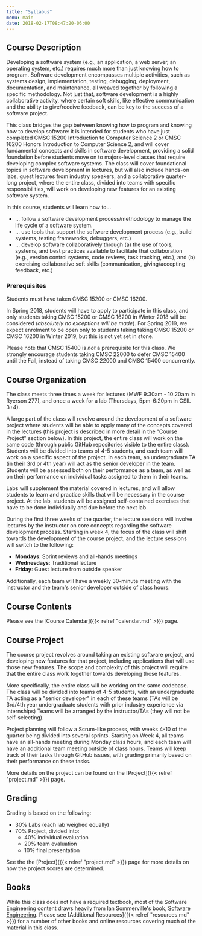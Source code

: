 ```yaml
---
title: "Syllabus"
menu: main
date: 2018-02-17T08:47:20-06:00
---
```


Course Description
------------------

Developing a software system (e.g., an application, a web server, an operating system, etc.) requires much more than just knowing how to program. Software development encompasses multiple activities, such as systems design, implementation, testing, debugging, deployment, documentation, and maintenance, all weaved together by following a specific methodology. Not just that, software development is a highly collaborative activity, where certain soft skills, like effective communication and the ability to give/receive feedback, can be key to the success of a software project.

This class bridges the gap between knowing how to program and knowing how to develop software: it is intended for students who have just completed CMSC 15200 Introduction to Computer Science 2 or CMSC 16200 Honors Introduction to Computer Science 2, and will cover fundamental concepts and skills in software development, providing a solid foundation before students move on to majors-level classes that require developing complex software systems. The class will cover foundational topics in software development in lectures, but will also include hands-on labs, guest lectures from industry speakers, and a collaborative quarter-long project, where the entire class, divided into teams with specific responsibilities, will work on developing new features for an existing software system.

In this course, students will learn how to...

* ... follow a software development process/methodology to manage the life cycle of a software system.
* ... use tools that support the software development process (e.g., build systems, testing frameworks, debuggers, etc.)
* ... develop software collaboratively through (a) the use of tools, systems, and best practices available to facilitate that collaboration (e.g., version control systems, code reviews, task tracking, etc.), and (b) exercising collaborative soft skills (communication, giving/accepting feedback, etc.) 

### Prerequisites

Students must have taken CMSC 15200 or CMSC 16200. 

In Spring 2018, students will have to apply to participate in this class, and only students taking CMSC 15200 or CMSC 16200 in Winter 2018 will be considered (*absolutely no exceptions will be made*). For Spring 2019, we expect enrolment to be open only to students taking taking CMSC 15200 or CMSC 16200 in Winter 2019, but this is not yet set in stone.

Please note that CMSC 15400 is *not* a prerequisite for this class. We strongly encourage students taking CMSC 22000 to defer CMSC 15400 until the Fall, instead of taking CMSC 22000 and CMSC 15400 concurrently.


Course Organization
-------------------

The class meets three times a week for lectures (MWF 9:30am - 10:20am in Ryerson 277), and once a week for a lab (Thursdays, 5pm-6:20pm in CSIL 3+4).

A large part of the class will revolve around the development of a software project where students will be able to apply many of the concepts covered in the lectures (this project is described in more detail in the "Course Project" section below). In this project, the entire class will work on the same code (through public GitHub repositories visible to the entire class). Students will be divided into teams of 4-5 students, and each team will work on a specific aspect of the project. In each team, an undergraduate TA (in their 3rd or 4th year) will act as the senior developer in the team. Students will be assessed both on their performance as a team, as well as on their performance on individual tasks assigned to them in their teams.

Labs will supplement the material covered in lectures, and will allow students to learn and practice skills that will be necessary in the course project. At the lab, students will be assigned self-contained exercises that have to be done individually and due before the next lab.

During the first three weeks of the quarter, the lecture sessions will involve lectures by the instructor on core concepts regarding the software development process. Starting in week 4, the focus of the class will shift towards the development of the course project, and the lecture sessions will switch to the following:

* **Mondays**: Sprint reviews and all-hands meetings
* **Wednesdays**: Traditional lecture
* **Friday**: Guest lecture from outside speaker

Additionally, each team will have a weekly 30-minute meeting with the instructor and the team's senior developer outside of class hours.

Course Contents
---------------

Please see the [Course Calendar]({{< relref "calendar.md" >}}) page.


Course Project
--------------

The course project revolves around taking an existing software project, and developing new features for that project, including applications that will use those new features. The scope and complexity of this project will require that the entire class work together towards developing those features. 

More specifically, the entire class will be working on the same codebase. The class will be divided into teams of 4-5 students, with an undergraduate TA acting as a "senior developer" in each of these teams (TAs will be 3rd/4th year undergraduate students with prior industry experience via internships) Teams will be arranged by the instructor/TAs (they will not be self-selecting).

Project planning will follow a Scrum-like process, with weeks 4-10 of the quarter being divided into several sprints. Starting on Week 4, all teams have an all-hands meeting during Monday class hours, and each team will have an additional team meeting outside of class hours. Teams will keep track of their tasks through GitHub issues, with grading primarily based on their performance on these tasks.

More details on the project can be found on the [Project]({{< relref "project.md" >}}) page.

Grading
-------

Grading is based on the following:

* 30% Labs (each lab weighed equally)
* 70% Project, divided into:
  * 40% individual evaluation
  * 20% team evaluation
  * 10% final presentation

See the the [Project]({{< relref "project.md" >}}) page for more details on how the project scores are determined.

Books
-----

While this class does not have a required textbook, most of the Software Engineering content draws heavily from Ian Sommerville's book, [Software Engineering](http://iansommerville.com/software-engineering-book/). Please see [Additional Resources]({{< relref "resources.md" >}}) for a number of other books and online resources covering much of the material in this class.






